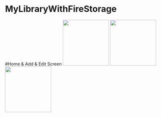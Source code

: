 # MyLibraryWithFireStorage



#Home & Add & Edit Screen
<img src="https://user-images.githubusercontent.com/94317889/159984236-f450af4a-e318-4de2-a28c-552d805444ea.jpg" width="150">
<img src="https://user-images.githubusercontent.com/94317889/159984395-7873eca3-8956-42b4-a5b9-abd85a9cb80b.jpg" width="150">
<img src="https://user-images.githubusercontent.com/94317889/159984408-f5f83c5c-47bf-440b-a024-909064c43d53.jpg" width="150">


